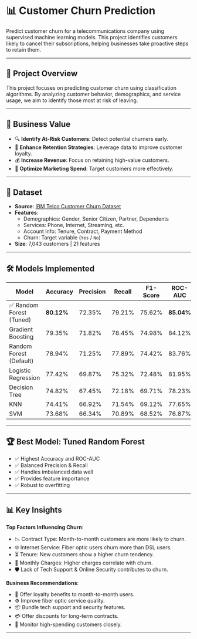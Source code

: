 # 📊 Customer Churn Prediction

Predict customer churn for a telecommunications company using supervised machine learning models. This project identifies customers likely to cancel their subscriptions, helping businesses take proactive steps to retain them.

---

## 📌 Project Overview

This project focuses on predicting customer churn using classification algorithms. By analyzing customer behavior, demographics, and service usage, we aim to identify those most at risk of leaving.

---

## 🎯 Business Value

- 🔍 **Identify At-Risk Customers**: Detect potential churners early.
- 💼 **Enhance Retention Strategies**: Leverage data to improve customer loyalty.
- 💰 **Increase Revenue**: Focus on retaining high-value customers.
- 🎯 **Optimize Marketing Spend**: Target customers more effectively.

---

## 📂 Dataset

- **Source**: [IBM Telco Customer Churn Dataset](https://www.kaggle.com/blastchar/telco-customer-churn)
- **Features**:
  - Demographics: Gender, Senior Citizen, Partner, Dependents
  - Services: Phone, Internet, Streaming, etc.
  - Account Info: Tenure, Contract, Payment Method
  - Churn: Target variable (`Yes` / `No`)
- **Size**: 7,043 customers | 21 features

---

## 🛠️ Models Implemented

| Model                    | Accuracy | Precision | Recall | F1-Score | ROC-AUC |
|-------------------------|----------|-----------|--------|----------|---------|
| ✅ Random Forest (Tuned) | **80.12%** | 72.35%    | 79.21% | 75.62%   | **85.04%** |
| Gradient Boosting       | 79.35%   | 71.82%    | 78.45% | 74.98%   | 84.12% |
| Random Forest (Default) | 78.94%   | 71.25%    | 77.89% | 74.42%   | 83.76% |
| Logistic Regression     | 77.42%   | 69.87%    | 75.32% | 72.48%   | 81.95% |
| Decision Tree           | 74.82%   | 67.45%    | 72.18% | 69.71%   | 78.23% |
| KNN                     | 74.41%   | 66.92%    | 71.54% | 69.12%   | 77.65% |
| SVM                     | 73.68%   | 66.34%    | 70.89% | 68.52%   | 76.87% |

---

## 🏆 Best Model: Tuned Random Forest

- ✅ Highest Accuracy and ROC-AUC
- ✅ Balanced Precision & Recall
- ✅ Handles imbalanced data well
- ✅ Provides feature importance
- ✅ Robust to overfitting

---

## 📊 Key Insights

**Top Factors Influencing Churn**:
- 📉 Contract Type: Month-to-month customers are more likely to churn.
- 🌐 Internet Service: Fiber optic users churn more than DSL users.
- ⏳ Tenure: New customers show a higher churn tendency.
- 💸 Monthly Charges: Higher charges correlate with churn.
- 🛡️ Lack of Tech Support & Online Security contributes to churn.

**Business Recommendations**:
- 🎁 Offer loyalty benefits to month-to-month users.
- ⚙️ Improve fiber optic service quality.
- 📦 Bundle tech support and security features.
- 💳 Offer discounts for long-term contracts.
- 👥 Monitor high-spending customers closely.

---

